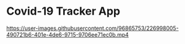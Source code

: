 # Covid-19 Tracker App


https://user-images.githubusercontent.com/96865753/226998005-490721b6-401e-4de6-9715-9706ee71ec0b.mp4

